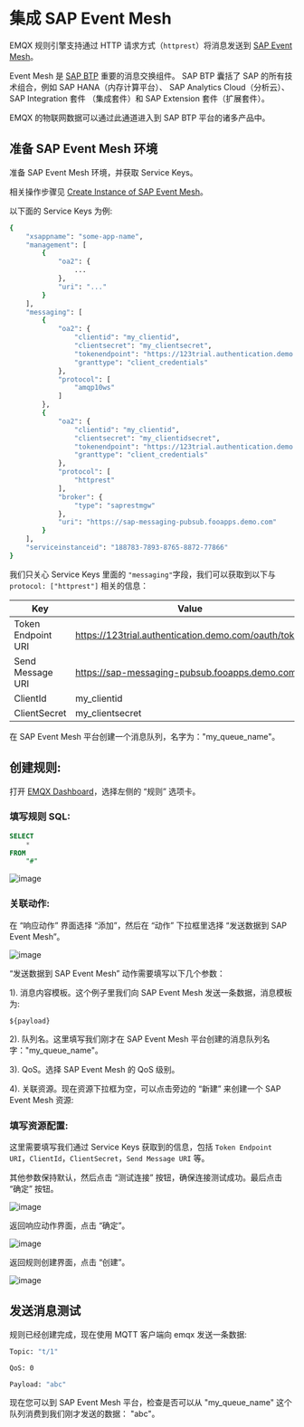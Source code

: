 # 集成 SAP Event Mesh

EMQX 规则引擎支持通过 HTTP 请求方式（`httprest`）将消息发送到 [SAP Event Mesh](https://help.sap.com/viewer/bf82e6b26456494cbdd197057c09979f/Cloud/en-US)。

Event Mesh 是 [SAP BTP](https://www.sap.com/products/business-technology-platform.html) 重要的消息交换组件。
SAP BTP 囊括了 SAP 的所有技术组合，例如 SAP HANA（内存计算平台）、 SAP Analytics Cloud（分析云）、
SAP Integration 套件 （集成套件）和 SAP Extension 套件（扩展套件）。

EMQX 的物联网数据可以通过此通道进入到 SAP BTP 平台的诸多产品中。

## 准备 SAP Event Mesh 环境

准备 SAP Event Mesh 环境，并获取 Service Keys。

相关操作步骤见 [Create Instance of SAP Event Mesh](https://developers.sap.com/tutorials/cp-enterprisemessaging-instance-create.html)。

以下面的 Service Keys 为例:

```bash
{
    "xsappname": "some-app-name",
    "management": [
        {
            "oa2": {
                ...
            },
            "uri": "..."
        }
    ],
    "messaging": [
        {
            "oa2": {
                "clientid": "my_clientid",
                "clientsecret": "my_clientsecret",
                "tokenendpoint": "https://123trial.authentication.demo.com/oauth/token",
                "granttype": "client_credentials"
            },
            "protocol": [
                "amqp10ws"
            ]
        },
        {
            "oa2": {
                "clientid": "my_clientid",
                "clientsecret": "my_clientidsecret",
                "tokenendpoint": "https://123trial.authentication.demo.com/oauth/token",
                "granttype": "client_credentials"
            },
            "protocol": [
                "httprest"
            ],
            "broker": {
                "type": "saprestmgw"
            },
            "uri": "https://sap-messaging-pubsub.fooapps.demo.com"
        }
    ],
    "serviceinstanceid": "188783-7893-8765-8872-77866"
}
```

我们只关心 Service Keys 里面的 `"messaging"`字段，我们可以获取到以下与 `protocol: ["httprest"]` 相关的信息：

| Key                | Value|
|--------------------|------------------------------|
| Token Endpoint URI | https://123trial.authentication.demo.com/oauth/token |
| Send Message URI | https://sap-messaging-pubsub.fooapps.demo.com |
| ClientId | my_clientid |
| ClientSecret | my_clientsecret |

在 SAP Event Mesh 平台创建一个消息队列，名字为："my_queue_name"。

## 创建规则:

打开 [EMQX Dashboard](http://127.0.0.1:18083/#/rules)，选择左侧的 “规则” 选项卡。

### 填写规则 SQL:

```sql
SELECT
    *
FROM
    "#"
```

![image](./assets/rule-engine/zh_sap_rule_sql.png)

### 关联动作:

在 “响应动作” 界面选择 “添加”，然后在 “动作” 下拉框里选择 “发送数据到 SAP Event Mesh”。

![image](./assets/rule-engine/zh_sap_action.png)

“发送数据到 SAP Event Mesh” 动作需要填写以下几个参数：

1). 消息内容模板。这个例子里我们向 SAP Event Mesh 发送一条数据，消息模板为:

```
${payload}
```

2). 队列名。这里填写我们刚才在 SAP Event Mesh 平台创建的消息队列名字："my_queue_name"。

3). QoS。选择 SAP Event Mesh 的 QoS 级别。

4). 关联资源。现在资源下拉框为空，可以点击旁边的 “新建” 来创建一个 SAP Event Mesh 资源:

### 填写资源配置:

这里需要填写我们通过 Service Keys 获取到的信息，包括 `Token Endpoint URI`，`ClientId`，`ClientSecret`，`Send Message URI` 等。

其他参数保持默认，然后点击 “测试连接” 按钮，确保连接测试成功。最后点击 “确定” 按钮。

![image](./assets/rule-engine/zh_sap_resource.png)

返回响应动作界面，点击 “确定”。

![image](./assets/rule-engine/zh_sap_action_1.png)

返回规则创建界面，点击 “创建”。

![image](./assets/rule-engine/zh_sap_rule_sql_1.png)

## 发送消息测试

规则已经创建完成，现在使用 MQTT 客户端向 emqx 发送一条数据:

```bash
Topic: "t/1"

QoS: 0

Payload: "abc"
```

现在您可以到 SAP Event Mesh 平台，检查是否可以从 "my_queue_name" 这个队列消费到我们刚才发送的数据： "abc"。

